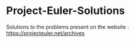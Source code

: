 # Project-Euler-Solutions
Solutions to the problems present on the website : https://projecteuler.net/archives
